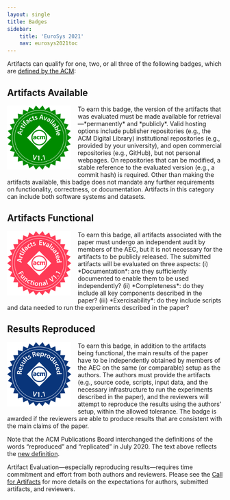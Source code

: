 ```yaml
---
layout: single
title: Badges
sidebar:
    title: 'EuroSys 2021'
    nav: eurosys2021toc
---
```


Artifacts can qualify for one, two, or all three of the following badges, which are [defined by the ACM](https://www.acm.org/publications/policies/artifact-review-and-badging-current):

Artifacts Available
-------------------

<img style="padding: 0 15px 15px 0; float: left; width:150px; height:150px" src="/images/acm_available_1.1.png">
To earn this badge, the version of the artifacts that was evaluated must be made available for retrieval—*permanently* and *publicly*.
Valid hosting options include publisher repositories  (e.g., the ACM Digital Library) institutional repositories (e.g., provided by your university), and open commercial repositories (e.g., GitHub), but not personal webpages.
On repositories that can be modified, a stable reference to the evaluated version (e.g., a commit hash) is required.
Other than making the artifacts available, this badge does not mandate any further requirements on functionality, correctness, or documentation.
Artifacts in this category can include both software systems and datasets.

Artifacts Functional
--------------------

<img style="padding: 0 15px 15px 0; float: left; width:150px; height:150px" src="/images/acm_functional_1.1.png">
To earn this badge, all artifacts associated with the paper must undergo an independent audit by members of the AEC, but it is not necessary for the artifacts to be publicly released.
The submitted artifacts will be evaluated on three aspects:
(i) *Documentation*: are they sufficiently documented to enable them to be used independently?
(ii) *Completeness*: do they include all key components described in the paper?
(iii) *Exercisability*: do they include scripts and data needed to run the experiments described in the paper?

Results Reproduced
------------------

<img style="padding: 0 15px 15px 0; float: left; width:150px; height:150px" src="/images/acm_reproduced_1.1.png">
To earn this badge, in addition to the artifacts being functional, the main results of the paper have to be independently obtained by members of the AEC on the same (or comparable) setup as the authors.
The authors must provide the artifacts (e.g., source code, scripts, input data, and the necessary infrastructure to run the experiments described in the paper), and the reviewers will attempt to reproduce the results using the authors’ setup, within the allowed tolerance.
The badge is awarded if the reviewers are able to produce results that are consistent with the main claims of the paper.

Note that the ACM Publications Board interchanged the definitions of the words “reproduced” and “replicated” in July 2020.
The text above reflects the [new definition](https://www.acm.org/publications/policies/artifact-review-and-badging-current).

Artifact Evaluation—especially reproducing results—requires time commitment and effort from both authors and reviewers.
Please see the [Call for Artifacts](index.html) for more details on the expectations for authors, submitted artifacts, and reviewers.
